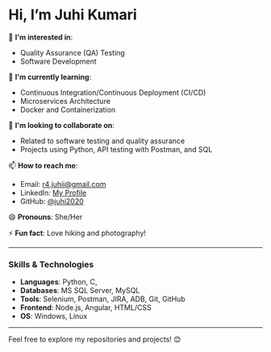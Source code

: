 # Hi, I’m Juhi Kumari 

👀 **I'm interested in**:  
- Quality Assurance (QA) Testing  
- Software Development  


🌱 **I'm currently learning**:  
- Continuous Integration/Continuous Deployment (CI/CD)  
- Microservices Architecture  
- Docker and Containerization  

💞️ **I'm looking to collaborate on**:  
- Related to software testing and quality assurance  
- Projects using Python, API testing with Postman, and SQL  

📫 **How to reach me**:  
- Email: r4.juhii@gmail.com  
- LinkedIn: [My Profile](https://www.linkedin.com/in/juhi2020)  
- GitHub: [@juhi2020](https://github.com/juhi2020)

😄 **Pronouns**: She/Her  

⚡ **Fun fact**: Love hiking and photography!

---

### Skills & Technologies  
- **Languages**: Python, C,   
- **Databases**: MS SQL Server, MySQL  
- **Tools**: Selenium, Postman, JIRA, ADB, Git, GitHub  
- **Frontend**: Node.js, Angular, HTML/CSS  
- **OS**: Windows, Linux  

---
Feel free to explore my repositories and projects! 😊

